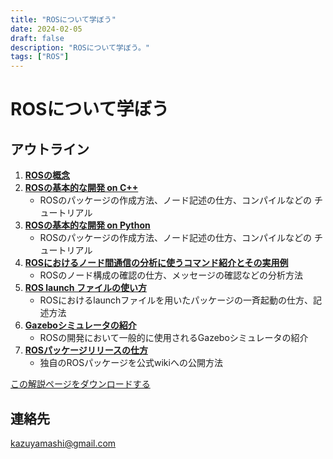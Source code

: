 ```yaml
---
title: "ROSについて学ぼう"
date: 2024-02-05
draft: false
description: "ROSについて学ぼう。"
tags: ["ROS"]
---
```


# ROSについて学ぼう

## アウトライン
1. **[ROSの概念](ros_overview)**
1. **[ROSの基本的な開発 on C++](ros_study)**
	- ROSのパッケージの作成方法、ノード記述の仕方、コンパイルなどの チュートリアル
1. **[ROSの基本的な開発 on Python](ros_study_py)**
	- ROSのパッケージの作成方法、ノード記述の仕方、コンパイルなどの チュートリアル
1. **[ROSにおけるノード間通信の分析に使うコマンド紹介とその実用例](ros_measure)**
	- ROSのノード構成の確認の仕方、メッセージの確認などの分析方法
1. **[ROS launch ファイルの使い方](ros_launch)**
	- ROSにおけるlaunchファイルを用いたパッケージの一斉起動の仕方、記 述方法
1. **[Gazeboシミュレータの紹介](ros_gazebo)**
	- ROSの開発において一般的に使用されるGazeboシミュレータの紹介
1. **[ROSパッケージリリースの仕方](ros_packrelease)**
	- 独自のROSパッケージを公式wikiへの公開方法

[この解説ページをダウンロードする](ros_lecture.zip)

## 連絡先
kazuyamashi@gmail.com